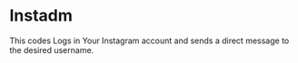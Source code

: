 # Instadm

This  codes Logs in Your Instagram account and sends a direct message to the desired username.
